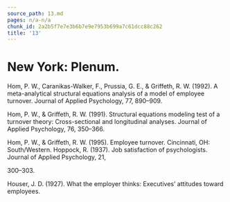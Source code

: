 ```yaml
---
source_path: 13.md
pages: n/a-n/a
chunk_id: 2a2b5f7e7e3b6b7e9e7953b699a7c61dcc88c262
title: '13'
---
```

# New York: Plenum.

Hom, P. W., Caranikas-Walker, F., Prussia, G. E., & Griffeth, R. W. (1992). A meta-analytical structural equations analysis of a model of employee turnover. Journal of Applied Psychology, 77, 890–909.

Hom, P. W., & Griffeth, R. W. (1991). Structural equations modeling test of a turnover theory: Cross-sectional and longitudinal analyses. Journal of Applied Psychology, 76, 350–366.

Hom, P. W., & Griffeth, R. W. (1995). Employee turnover. Cincinnati, OH: South/Western. Hoppock, R. (1937). Job satisfaction of psychologists. Journal of Applied Psychology, 21,

300–303.

Houser, J. D. (1927). What the employer thinks: Executives’ attitudes toward employees.
